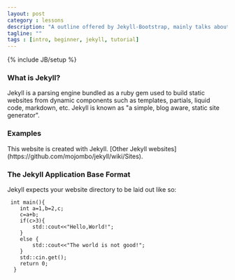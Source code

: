```yaml
---
layout: post
category : lessons
description: "A outline offered by Jekyll-Bootstrap, mainly talks about what is Jekyll, what does Jekyll do.Which is a start begginer for all of, sincerely suggest you to read about it carefully...  "
tagline: ""
tags : [intro, beginner, jekyll, tutorial]
---
```

{% include JB/setup %}

<div class="p-section">
	<h3>What is Jekyll?</h3>
	<p>
		Jekyll is a parsing engine bundled as a ruby gem used to build static websites from
		dynamic components such as templates, partials, liquid code, markdown, etc. Jekyll is known as "a simple, blog aware, static site generator".
	</p>
</div>

<div class="p-section">
	<h3>Examples</h3>
	<p>
		This website is created with Jekyll. [Other Jekyll websites](https://github.com/mojombo/jekyll/wiki/Sites).
	</p>
</div>

<div class="p-section">
	<h3>The Jekyll Application Base Format</h3>
	<p>Jekyll expects your website directory to be laid out like so:</p>

<pre><code class="c++"> int main(){
	int a=1,b=2,c;
	c=a+b;
	if(c>3){
		std::cout<<"Hello,World!";
	}
	else {
		std::cout<<"The world is not good!";
	}
	std::cin.get();
	return 0;
  }</code></pre>
</div>